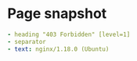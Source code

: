 # Page snapshot

```yaml
- heading "403 Forbidden" [level=1]
- separator
- text: nginx/1.18.0 (Ubuntu)
```
